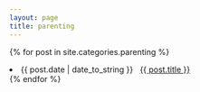 ```yaml
---
layout: page
title: parenting
---
```


{% for post in site.categories.parenting %}
 <li><span>{{ post.date | date_to_string }}</span> &nbsp; <a href="{{ post.url }}">{{ post.title }}</a></li>
{% endfor %}